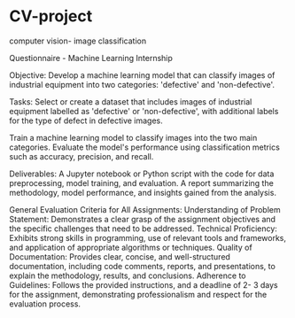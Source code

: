 # CV-project
computer vision- image classification

Questionnaire - Machine Learning Internship

Objective:
Develop a machine learning model that can classify images of industrial
equipment into two categories: 'defective' and 'non-defective'.

Tasks:
Select or create a dataset that includes images of industrial equipment labelled
as 'defective' or 'non-defective', with additional labels for the type of defect in
defective images.

Train a machine learning model to classify images into the two main categories.
Evaluate the model's performance using classification metrics such as accuracy,
precision, and recall.

Deliverables:
A Jupyter notebook or Python script with the code for data preprocessing,
model training, and evaluation.
A report summarizing the methodology, model performance, and insights
gained from the analysis.

General Evaluation Criteria for All Assignments:
Understanding of Problem Statement: Demonstrates a clear grasp of the
assignment objectives and the specific challenges that need to be addressed.
Technical Proficiency: Exhibits strong skills in programming, use of relevant
tools and frameworks, and application of appropriate algorithms or techniques.
Quality of Documentation: Provides clear, concise, and well-structured
documentation, including code comments, reports, and presentations, to
explain the methodology, results, and conclusions.
Adherence to Guidelines: Follows the provided instructions, and a deadline of 2-
3 days for the assignment, demonstrating professionalism and respect for the
evaluation process.
